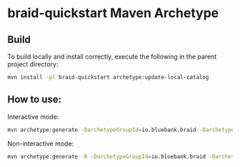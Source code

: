 # braid-quickstart Maven Archetype

## Build

To build locally and install correctly, execute the following in the parent project directory:

```bash
mvn install -pl braid-quickstart archetype:update-local-catalog
```


## How to use:

Interactive mode:

```bash
mvn archetype:generate -DarchetypeGroupId=io.bluebank.braid -DarchetypeArtifactId=braid-quickstart 
```

Non-interactive mode:

```bash
mvn archetype:generate -B -DarchetypeGroupId=io.bluebank.braid -DarchetypeArtifactId=braid-quickstart -DgroupId=io.bluebank.braid.play -DartifactId=myservice -Dversion=1.0-SNAPSHOT 
```